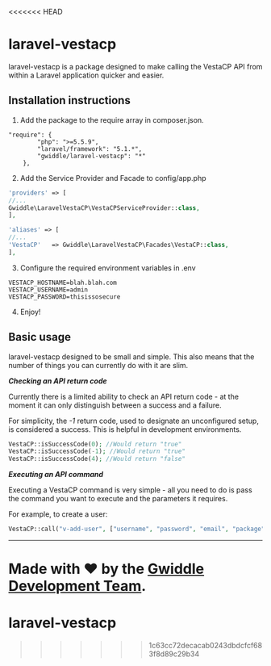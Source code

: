 <<<<<<< HEAD
# laravel-vestacp
laravel-vestacp is a package designed to make calling the VestaCP API from within a Laravel application quicker and easier.

## Installation instructions

1. Add the package to the require array in composer.json.
```
"require": {
        "php": ">=5.5.9",
        "laravel/framework": "5.1.*",
        "gwiddle/laravel-vestacp": "*"
    },
```
2. Add the Service Provider and Facade to config/app.php
```php
'providers' => [
//...
Gwiddle\LaravelVestaCP\VestaCPServiceProvider::class,
],

'aliases' => [
//...
'VestaCP'   => Gwiddle\LaravelVestaCP\Facades\VestaCP::class,
],
```
3. Configure the required environment variables in .env
```
VESTACP_HOSTNAME=blah.blah.com
VESTACP_USERNAME=admin
VESTACP_PASSWORD=thisissosecure
```
4. Enjoy!

## Basic usage
laravel-vestacp designed to be small and simple. This also means that the number of things you can currently do with it are slim.

***Checking an API return code***

Currently there is a limited ability to check an API return code - at the moment it can only distinguish between a success and a failure.

For simplicity, the _-1_ return code, used to designate an unconfigured setup, is considered a success. This is helpful in development environments.

```php
VestaCP::isSuccessCode(0); //Would return "true"
VestaCP::isSuccessCode(-1); //Would return "true"
VestaCP::isSuccessCode(4); //Would return "false"
```


***Executing an API command***

Executing a VestaCP command is very simple - all you need to do is pass the command you want to execute and the parameters it requires.

For example, to create a user:
```php
VestaCP::call("v-add-user", ["username", "password", "email", "package", "firstname", "lastname"]) //Returns an API response code
```


---

Made with :heart: by the [Gwiddle Development Team](https://gwiddle.co.uk/about-us). 
=======
# laravel-vestacp
>>>>>>> 1c63cc72decacab0243dbdcfcf683f8d89c29b34
